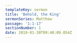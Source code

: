 ```yaml
---
templateKey: sermon
title: 'Behold, the King'
sermonSeries: Matthew
passage: '1:1-17'
sectionNumber: 1
date: 2019-01-30T09:48:09.054Z
---
```


